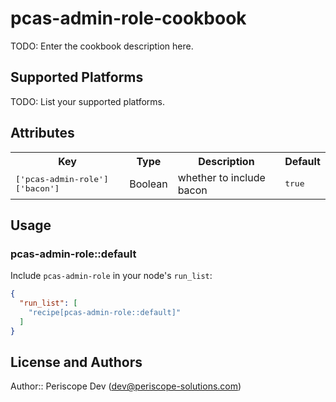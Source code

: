 # pcas-admin-role-cookbook

TODO: Enter the cookbook description here.

## Supported Platforms

TODO: List your supported platforms.

## Attributes

<table>
  <tr>
    <th>Key</th>
    <th>Type</th>
    <th>Description</th>
    <th>Default</th>
  </tr>
  <tr>
    <td><tt>['pcas-admin-role']['bacon']</tt></td>
    <td>Boolean</td>
    <td>whether to include bacon</td>
    <td><tt>true</tt></td>
  </tr>
</table>

## Usage

### pcas-admin-role::default

Include `pcas-admin-role` in your node's `run_list`:

```json
{
  "run_list": [
    "recipe[pcas-admin-role::default]"
  ]
}
```

## License and Authors

Author:: Periscope Dev (<dev@periscope-solutions.com>)
